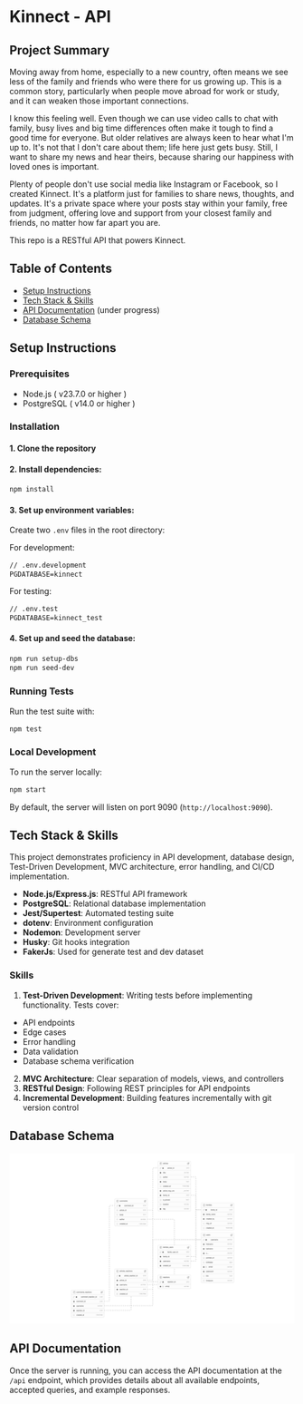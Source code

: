 # Kinnect - API

<!-- ## Hosted Version -->

<!-- [Posted - Live Demo](https://kinnect-with.netlify.app) -->

## Project Summary

Moving away from home, especially to a new country, often means we see less of the family and friends who were there for us growing up. This is a common story, particularly when people move abroad for work or study, and it can weaken those important connections.

I know this feeling well. Even though we can use video calls to chat with family, busy lives and big time differences often make it tough to find a good time for everyone. But older relatives are always keen to hear what I'm up to. It's not that I don't care about them; life here just gets busy. Still, I want to share my news and hear theirs, because sharing our happiness with loved ones is important.

Plenty of people don't use social media like Instagram or Facebook, so I created Kinnect. It's a platform just for families to share news, thoughts, and updates. It's a private space where your posts stay within your family, free from judgment, offering love and support from your closest family and friends, no matter how far apart you are.

This repo is a RESTful API that powers Kinnect.

## Table of Contents

- [Setup Instructions](#setup-instructions)
- [Tech Stack & Skills](#tech-stack--skills)
- [API Documentation](#api-documentation) (under progress)
- [Database Schema](#database-schema)

## Setup Instructions

### Prerequisites

- Node.js ( v23.7.0 or higher )
- PostgreSQL ( v14.0 or higher )

### Installation

#### 1. Clone the repository

#### 2. Install dependencies:

```zsh
npm install
```

#### 3. Set up environment variables:

Create two `.env` files in the root directory:

For development:

```
// .env.development
PGDATABASE=kinnect
```

For testing:

```
// .env.test
PGDATABASE=kinnect_test
```

#### 4. Set up and seed the database:

```zsh
npm run setup-dbs
npm run seed-dev
```

### Running Tests

Run the test suite with:

```zsh
npm test
```

### Local Development

To run the server locally:

```zsh
npm start
```

By default, the server will listen on port 9090 (`http://localhost:9090`).

## Tech Stack & Skills

This project demonstrates proficiency in API development, database design, Test-Driven Development, MVC architecture, error handling, and CI/CD implementation.

- **Node.js/Express.js**: RESTful API framework
- **PostgreSQL**: Relational database implementation
- **Jest/Supertest**: Automated testing suite
- **dotenv**: Environment configuration
- **Nodemon**: Development server
- **Husky**: Git hooks integration
- **FakerJs**: Used for generate test and dev dataset

### Skills

1. **Test-Driven Development**: Writing tests before implementing functionality. Tests cover:

- API endpoints
- Edge cases
- Error handling
- Data validation
- Database schema verification

2. **MVC Architecture**: Clear separation of models, views, and controllers
3. **RESTful Design**: Following REST principles for API endpoints
4. **Incremental Development**: Building features incrementally with git version control

## Database Schema

![Schema](./image/schema.png)

## API Documentation

Once the server is running, you can access the API documentation at the `/api` endpoint, which provides details about all available endpoints, accepted queries, and example responses.

<!-- ### Core Endpoints

| Method | Endpoint                           | Description                             |
| ------ | ---------------------------------- | --------------------------------------- |
| GET    | /api                               | API documentation                       |
| GET    | /api/topics                        | Get all topics                          |
| GET    | /api/articles                      | Get all articles (with filters/sorting) |
| GET    | /api/articles/:article_id          | Get specific article by ID              |
| GET    | /api/articles/:article_id/comments | Get comments for a specific article     |
| POST   | /api/articles/:article_id/comments | Post a new comment to an article        |
| PATCH  | /api/articles/:article_id          | Update article votes                    |
| DELETE | /api/comments/:comment_id          | Delete a comment                        |
| GET    | /api/users                         | Get all users                           |

### Query Examples

**Filtering articles by topic:**

```js
GET /api/articles?topic=coding
```

**Sorting articles:**

```js
GET /api/articles?sort_by=votes&order=DESC
```

**Full example with multiple parameters:**

```js
GET /api/articles?topic=coding&sort_by=created_at&order=ASC
```

For full details and example responses, check the `/api` endpoint. -->
